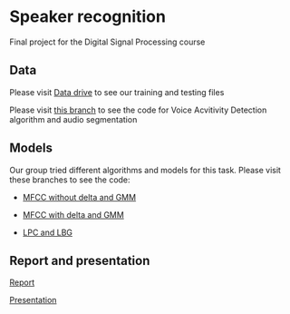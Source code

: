 # Speaker recognition
Final project for the Digital Signal Processing course

## Data

Please visit [Data drive](https://drive.google.com/drive/u/1/folders/175sdJDdKeFxy6os7fadCc1dZIirzgHrQ?fbclid=IwAR3SENlSs0Jvt08gHPDorpAmzPdg3ccSGv2w_w0an561RnHzKO52w6QjuP4) to see our training and testing files

Please visit [this branch](https://github.com/huonglarne/speaker-recognition/tree/base-gender-recognition) to see the code for Voice Acvitivity Detection algorithm and audio segmentation

## Models

Our group tried different algorithms and models for this task. Please visit these branches to see the code:

- [MFCC without delta and GMM](https://github.com/huonglarne/speaker-recognition/tree/china-number-1)

- [MFCC with delta and GMM](https://github.com/huonglarne/speaker-recognition/tree/base-gender-recognition)

- [LPC and LBG](https://github.com/huonglarne/speaker-recognition/tree/stanford)

## Report and presentation
[Report](https://drive.google.com/file/d/1EjYulV-PPzTLUDEYkPHINh5kCt818qTz/view?usp=sharing)

[Presentation](https://www.overleaf.com/project/5edce9fbd8b5e40001574ab9)
